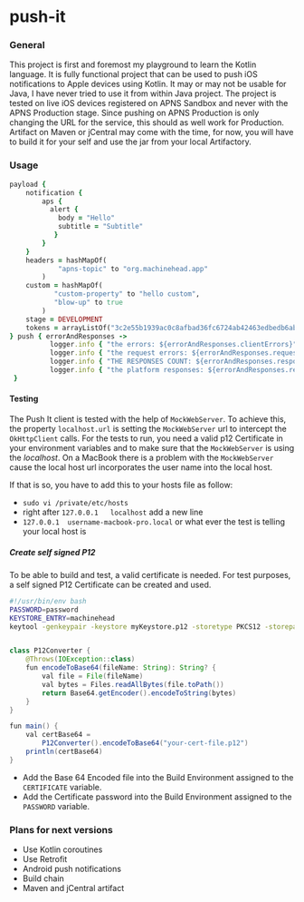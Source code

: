 # push-it
### General
This project is first and foremost my playground to learn the Kotlin language.
It is fully functional project that can be used to push iOS notifications to Apple devices using Kotlin.
It may or may not be usable for Java, I have never tried to use it from within Java project.
The project is tested on live iOS devices registered on APNS Sandbox and never with the APNS Production stage.
Since pushing on APNS Production is only changing the URL for the service, this should as well work for Production.
Artifact on Maven or jCentral may come with the time, for now, you will have to build it for your self and use the jar
from your local Artifactory. 
### Usage

```ruby
payload {
    notification {
        aps {
          alert {
            body = "Hello"
            subtitle = "Subtitle"
           }
        }
    }
    headers = hashMapOf(
            "apns-topic" to "org.machinehead.app"
        )
    custom = hashMapOf(
           "custom-property" to "hello custom",
           "blow-up" to true
        )
    stage = DEVELOPMENT
    tokens = arrayListOf("3c2e55b1939ac0c8afbad36fc6724ab42463edbedb6abf7abdc7836487a81a55")
} push { errorAndResponses ->
          logger.info { "the errors: ${errorAndResponses.clientErrors}" }
          logger.info { "the request errors: ${errorAndResponses.requestErrors}" }
          logger.info { "THE RESPONSES COUNT: ${errorAndResponses.responses.size}" }
          logger.info { "the platform responses: ${errorAndResponses.responses}" }
 }
```
#### Testing
The Push It client is tested with the help of ```MockWebServer```.
To achieve this, the property ```localhost.url``` is setting the ```MockWebServer``` url 
to intercept the `OkHttpClient` calls. 
For the tests to run, you need a valid p12 Certificate in your environment variables 
and to make sure that the ```MockWebServer``` is using the *localhost*.
On a MacBook there is a problem with the ``MockWebServer`` cause the local host url
incorporates the user name into the local host.

If that is so, you have to add this to your hosts file as follow:
- ``sudo vi /private/etc/hosts``
-  right after `127.0.0.1	localhost` add a new line
-  ``127.0.0.1	username-macbook-pro.local`` or what ever the test is telling your local host is
##### Create self signed P12
To be able to build and test, a valid certificate is needed. For test purposes, a self signed P12 Certificate can be created and used.
```bash
#!/usr/bin/env bash
PASSWORD=password
KEYSTORE_ENTRY=machinehead
keytool -genkeypair -keystore myKeystore.p12 -storetype PKCS12 -storepass $PASSWORD -alias $KEYSTORE_ENTRY -keyalg RSA -keysize 2048 -validity 99999 -dname "CN=Test SSL, OU=Test Team, O=Machine Head, L=Test City, ST=Test State, C=TE" -ext san=dns:machinehead.com,dns:localhost,ip:127.0.0.1
```

```java

class P12Converter {
    @Throws(IOException::class)
    fun encodeToBase64(fileName: String): String? {
        val file = File(fileName)
        val bytes = Files.readAllBytes(file.toPath())
        return Base64.getEncoder().encodeToString(bytes)
    }
}

fun main() {
    val certBase64 =
        P12Converter().encodeToBase64("your-cert-file.p12")
    println(certBase64)
}
```
- Add the Base 64 Encoded file into the Build Environment assigned to the ``CERTIFICATE`` variable.
- Add the Certificate password into the Build Environment assigned to the ```PASSWORD``` variable.

### Plans for next versions
- Use Kotlin coroutines
- Use Retrofit
- Android push notifications
- Build chain
- Maven and jCentral artifact